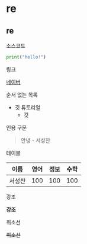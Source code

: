 # re
## re

소스코드

```python
print("hello!")
```

링크

[네이버](http://www.naver.com)

순서 없는 목록

* 깃 튜토리얼
  * 깃

 인용 구문

 > 안녕 - 서성찬

테이블

이름|영어|정보|수학
---|---|---|---|
서성찬|100|100|100

강조

**강조** 

취소선

~~취소선~~
